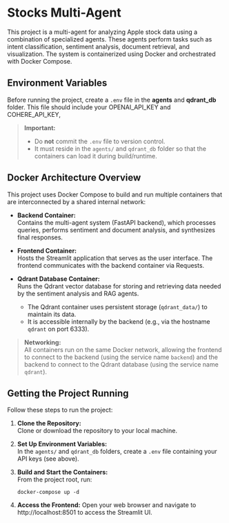 # Stocks Multi-Agent

This project is a multi-agent for analyzing Apple stock data using a combination of specialized agents. These agents perform tasks such as intent classification, sentiment analysis, document retrieval, and visualization. The system is containerized using Docker and orchestrated with Docker Compose.

## Environment Variables

Before running the project, create a `.env` file in the **agents** and **qdrant_db** folder. This file should include your OPENAI_API_KEY and COHERE_API_KEY,

> **Important:**  
> - Do **not** commit the `.env` file to version control.  
> - It must reside in the `agents/` and `qdrant_db` folder so that the containers can load it during build/runtime.

## Docker Architecture Overview

This project uses Docker Compose to build and run multiple containers that are interconnected by a shared internal network:

- **Backend Container:**  
  Contains the multi-agent system (FastAPI backend), which processes queries, performs sentiment and document analysis, and synthesizes final responses.
  
- **Frontend Container:**  
  Hosts the Streamlit application that serves as the user interface. The frontend communicates with the backend container via Requests.

- **Qdrant Database Container:**  
  Runs the Qdrant vector database for storing and retrieving data needed by the sentiment analysis and RAG agents.  
  - The Qdrant container uses persistent storage (`qdrant_data/`) to maintain its data.
  - It is accessible internally by the backend (e.g., via the hostname `qdrant` on port 6333).

> **Networking:**  
> All containers run on the same Docker network, allowing the frontend to connect to the backend (using the service name `backend`) and the backend to connect to the Qdrant database (using the service name `qdrant`).

## Getting the Project Running

Follow these steps to run the project:

1. **Clone the Repository:**  
   Clone or download the repository to your local machine.

2. **Set Up Environment Variables:**  
   In the `agents/` and `qdrant_db` folders, create a `.env` file containing your API keys (see above).

3. **Build and Start the Containers:**  
   From the project root, run:
   ```
   docker-compose up -d
   ```

5. **Access the Frontend:**
    Open your web browser and navigate to http://localhost:8501 to access the Streamlit UI.

